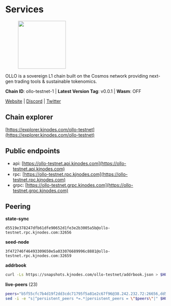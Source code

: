# Services

<figure><img src="https://raw.githubusercontent.com/kj89/testnet_manuals/main/pingpub/logos/ollo.png" width="150" alt=""><figcaption></figcaption></figure>

OLLO is a sovereign L1 chain built on the Cosmos network providing  next-gen trading tools & sustainable tokenomics.

**Chain ID**: ollo-testnet-1 | **Latest Version Tag**: v0.0.1 | **Wasm**: OFF

[Website](https://www.ollostation.zone) | [Discord](https://discord.com/invite/GxBqZ9mSSm) | [Twitter](https://twitter.com/OLLOStation)




## Chain explorer
[https://explorer.kjnodes.com/ollo-testnet](https://explorer.kjnodes.com/ollo-testnet)

## Public endpoints

* api: [https://ollo-testnet.api.kjnodes.com](https://ollo-testnet.api.kjnodes.com)
* rpc: [https://ollo-testnet.rpc.kjnodes.com](https://ollo-testnet.rpc.kjnodes.com)
* grpc: [https://ollo-testnet.grpc.kjnodes.com](https://ollo-testnet.grpc.kjnodes.com)

## Peering

**state-sync**

```text
d5519e378247dfb61dfe90652d1fe3e2b3005a5b@ollo-testnet.rpc.kjnodes.com:32656
```

**seed-node**

```text
3f472746f46493309650e5a033076689996c8881@ollo-testnet.rpc.kjnodes.com:32659
```

**addrbook**
```bash
curl -Ls https://snapshots.kjnodes.com/ollo-testnet/addrbook.json > $HOME/.ollo/config/addrbook.json
```

**live-peers** (23)
```bash
peers="b5f55cfc7b4d19f2dd3cdc71795f5a81e2c67f96@38.242.232.72:26656,dd577d8f2e997d7e70495640aff124ddb70d1a21@95.217.192.222:26656,da8d3ca8e1c147f0037b1c43ad3de7174f5ec1b7@209.145.59.224:26656,d5519e378247dfb61dfe90652d1fe3e2b3005a5b@65.109.68.190:32656,0f99f7481a1b49701866ddbdfe71dc3b2fd792d8@109.123.244.56:26626,7dc63d58dccf6777206d5cdbc1ec1b9ba5221bd5@65.108.97.58:15656,517786f9e5e9caf196fed64c2130528e0ef59643@65.109.70.23:18156,536c816c0d32ceb601fcf047284f65dc68c0513a@65.21.134.202:26626,2a8f0fada8b8b71b8154cf30ce44aebea1b5fe3d@146.59.116.136:26656,43da48176665407ebbe40f809a0ec2c84ab0579e@65.109.24.121:26656,861d8791ee3912589a825278b28170f8c523dab0@45.147.199.129:26656,dba5e8b41c4e369418f83a449966e4eb7ca05cd4@65.109.23.114:18156,ad204b3422acb2e9a364941e540c99203ec22c5c@212.23.222.93:26656,3ea40f63890f10272201edf96d2a49e197e52091@65.108.105.48:18156,42beefd08b5f8580177d1506220db3a548090262@65.108.195.29:26116,a553ae4af55d127300dd707a46e715b47a82610a@65.21.131.215:26626,9865c6e15faced6643adc228e3a59744e1b4e277@116.203.29.162:46656,5c2a752c9b1952dbed075c56c600c3a79b58c395@195.3.220.135:27006,d5a1ea393b79ead8603824f6ad0ceae803f63e34@138.201.204.5:29656,032845b1a798108bfc1fd91ebe5bdbbccd4a34d8@135.181.221.186:32656,1d576b61c0c56a9b6ef6dabf336fd3cf04c017b1@95.217.223.85:15656,799dff05af5d30477f44c816753ff89104b2b8b5@116.202.227.117:32656,8c4a28db4a9f4a37725d504d6f87fb5e1aee0266@49.12.216.13:46656"
sed -i -e "s|^persistent_peers *=.*|persistent_peers = \"$peers\"|" $HOME/.ollo/config/config.toml
```
